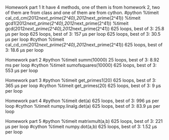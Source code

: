 Homework part 1
It have 4 methods, one of them is from homework 2, two of them are from class and one of them are from cython.
#python
%timeit cal_cd_cm(2012*next_prime(2^40),2012*next_prime(2^41))
%timeit gcd1(2012*next_prime(2^40),2012*next_prime(2^41))
%timeit gcd(2012*next_prime(2^40),2012*next_prime(2^41))
625 loops, best of 3: 25.8 µs per loop
625 loops, best of 3: 157 µs per loop
625 loops, best of 3: 30.5 µs per loop
#cython
%timeit cal_cd_cm(2012*next_prime(2^40),2012*next_prime(2^41))
625 loops, best of 3: 18.6 µs per loop

Homework part 2
#python
%timeit summ(10000)
25 loops, best of 3: 8.92 ms per loop
#cython
%timeit sumofsquares(10000)
625 loops, best of 3: 553 µs per loop

Homework part 3
#python
%timeit get_primes1(20)
625 loops, best of 3: 365 µs per loop
#cython
%timeit get_primes(20)
625 loops, best of 3: 9 µs per loop

Homework part 4
#python
%timeit det(a)
625 loops, best of 3: 996 µs per loop
#cython
%timeit numpy.linalg.det(a)
625 loops, best of 3: 83.9 µs per loop

Homework part 5
#python
%timeit matrixmult(a,b)
625 loops, best of 3: 221 µs per loop
#cython
%timeit numpy.dot(a,b)
625 loops, best of 3: 1.52 µs per loop
